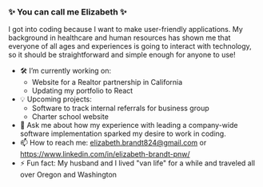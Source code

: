 ### ✨ You can call me Elizabeth ✨ 

I got into coding because I want to make user-friendly applications. My background in healthcare and human resources has shown me that everyone of all ages and experiences is going to interact with technology, so it should be straightforward and simple enough for anyone to use!

- 🛠️ I’m currently working on:
  - Website for a Realtor partnership in California
  - Updating my portfolio to React
- 💡 Upcoming projects:
  - Software to track internal referrals for business group
  - Charter school website
- 💬 Ask me about how my experience with leading a company-wide software implementation sparked my desire to work in coding.
- 📫 How to reach me: elizabeth.brandt824@gmail.com or https://www.linkedin.com/in/elizabeth-brandt-pnw/
- ⚡ Fun fact: My husband and I lived "van life" for a while and traveled all over Oregon and Washington

